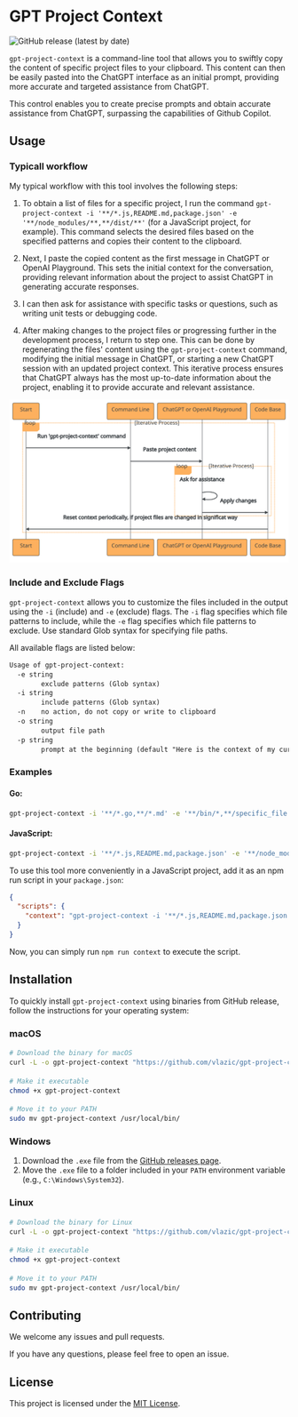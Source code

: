 # GPT Project Context

![GitHub release (latest by date)](https://img.shields.io/github/v/release/vlazic/gpt-project-context)

`gpt-project-context` is a command-line tool that allows you to swiftly copy the content of specific project files to your clipboard. This content can then be easily pasted into the ChatGPT interface as an initial prompt, providing more accurate and targeted assistance from ChatGPT.

This control enables you to create precise prompts and obtain accurate assistance from ChatGPT, surpassing the capabilities of Github Copilot.

## Usage

### Typicall workflow

My typical workflow with this tool involves the following steps:

1. To obtain a list of files for a specific project, I run the command `gpt-project-context -i '**/*.js,README.md,package.json' -e '**/node_modules/**,**/dist/**'` (for a JavaScript project, for example). This command selects the desired files based on the specified patterns and copies their content to the clipboard.

2. Next, I paste the copied content as the first message in ChatGPT or OpenAI Playground. This sets the initial context for the conversation, providing relevant information about the project to assist ChatGPT in generating accurate responses.

3. I can then ask for assistance with specific tasks or questions, such as writing unit tests or debugging code.

4. After making changes to the project files or progressing further in the development process, I return to step one. This can be done by regenerating the files' content using the `gpt-project-context` command, modifying the initial message in ChatGPT, or starting a new ChatGPT session with an updated project context. This iterative process ensures that ChatGPT always has the most up-to-date information about the project, enabling it to provide accurate and relevant assistance.

![Sequence Diagram](.github/docs/workflow-sequence-diagram.svg)

### Include and Exclude Flags

`gpt-project-context` allows you to customize the files included in the output using the `-i` (include) and `-e` (exclude) flags. The `-i` flag specifies which file patterns to include, while the `-e` flag specifies which file patterns to exclude. Use standard Glob syntax for specifying file paths.

All available flags are listed below:

```txt
Usage of gpt-project-context:
  -e string
        exclude patterns (Glob syntax)
  -i string
        include patterns (Glob syntax)
  -n    no action, do not copy or write to clipboard
  -o string
        output file path
  -p string
        prompt at the beginning (default "Here is the context of my current project. Just respond with 'OK' and wait for the instructions:")
```

### Examples

#### Go:

```sh
gpt-project-context -i '**/*.go,**/*.md' -e '**/bin/*,**/specific_file.go'
```

#### JavaScript:

```sh
gpt-project-context -i '**/*.js,README.md,package.json' -e '**/node_modules/**,**/dist/**'
```

To use this tool more conveniently in a JavaScript project, add it as an npm run script in your `package.json`:

```json
{
  "scripts": {
    "context": "gpt-project-context -i '**/*.js,README.md,package.json' -e '**/node_modules/**,**/dist/**'"
  }
}
```

Now, you can simply run `npm run context` to execute the script.

## Installation

To quickly install `gpt-project-context` using binaries from GitHub release, follow the instructions for your operating system:

### macOS

```sh
# Download the binary for macOS
curl -L -o gpt-project-context "https://github.com/vlazic/gpt-project-context/releases/download/v1.1.0/gpt-project-context-macos"

# Make it executable
chmod +x gpt-project-context

# Move it to your PATH
sudo mv gpt-project-context /usr/local/bin/
```

### Windows

1. Download the `.exe` file from the [GitHub releases page](https://github.com/vlazic/gpt-project-context/releases).
2. Move the `.exe` file to a folder included in your `PATH` environment variable (e.g., `C:\Windows\System32`).

### Linux

```sh
# Download the binary for Linux
curl -L -o gpt-project-context "https://github.com/vlazic/gpt-project-context/releases/download/v1.1.0/gpt-project-context-linux"

# Make it executable
chmod +x gpt-project-context

# Move it to your PATH
sudo mv gpt-project-context /usr/local/bin/
```

## Contributing

We welcome any issues and pull requests.

If you have any questions, please feel free to open an issue.

## License

This project is licensed under the [MIT License](LICENSE).
